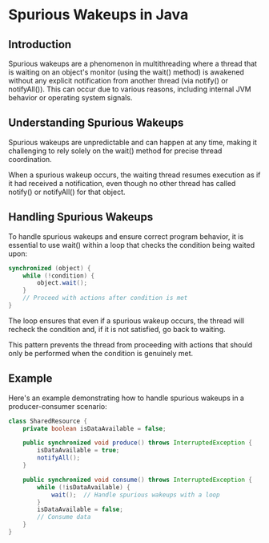 # Spurious Wakeups in Java
## Introduction
Spurious wakeups are a phenomenon in multithreading where a thread that is waiting on an object's monitor (using the wait() method) is awakened without any explicit notification from another thread (via notify() or notifyAll()). This can occur due to various reasons, including internal JVM behavior or operating system signals.

## Understanding Spurious Wakeups
Spurious wakeups are unpredictable and can happen at any time, making it challenging to rely solely on the wait() method for precise thread coordination.

When a spurious wakeup occurs, the waiting thread resumes execution as if it had received a notification, even though no other thread has called notify() or notifyAll() for that object.

## Handling Spurious Wakeups
To handle spurious wakeups and ensure correct program behavior, it is essential to use wait() within a loop that checks the condition being waited upon:

```java
synchronized (object) {
    while (!condition) {
        object.wait();
    }
    // Proceed with actions after condition is met
}
```
The loop ensures that even if a spurious wakeup occurs, the thread will recheck the condition and, if it is not satisfied, go back to waiting.

This pattern prevents the thread from proceeding with actions that should only be performed when the condition is genuinely met.

## Example
Here's an example demonstrating how to handle spurious wakeups in a producer-consumer scenario:

```java
class SharedResource {
    private boolean isDataAvailable = false;

    public synchronized void produce() throws InterruptedException {
        isDataAvailable = true;
        notifyAll();
    }

    public synchronized void consume() throws InterruptedException {
        while (!isDataAvailable) {
            wait();  // Handle spurious wakeups with a loop
        }
        isDataAvailable = false;
        // Consume data
    }
}
```
